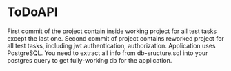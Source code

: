 # ToDoAPI
First commit of the project contain inside working project for all test tasks except the last one. Second commit of project contains reworked project for all test tasks, including jwt authentication, authorization.
Application uses PostgreSQL. You need to extract all info from db-sructure.sql into your postgres query to get fully-working db for the application.

